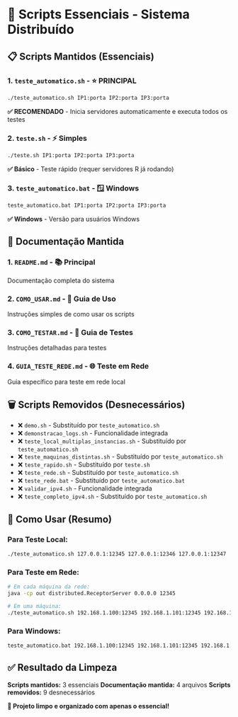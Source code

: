# 🚀 Scripts Essenciais - Sistema Distribuído

## 📋 Scripts Mantidos (Essenciais)

### **1. `teste_automatico.sh` - ⭐ PRINCIPAL**
```bash
./teste_automatico.sh IP1:porta IP2:porta IP3:porta
```
**✅ RECOMENDADO** - Inicia servidores automaticamente e executa todos os testes

### **2. `teste.sh` - ⚡ Simples**
```bash
./teste.sh IP1:porta IP2:porta IP3:porta
```
**✅ Básico** - Teste rápido (requer servidores R já rodando)

### **3. `teste_automatico.bat` - 🪟 Windows**
```cmd
teste_automatico.bat IP1:porta IP2:porta IP3:porta
```
**✅ Windows** - Versão para usuários Windows

## 📖 Documentação Mantida

### **1. `README.md` - 📚 Principal**
Documentação completa do sistema

### **2. `COMO_USAR.md` - 🎯 Guia de Uso**
Instruções simples de como usar os scripts

### **3. `COMO_TESTAR.md` - 🧪 Guia de Testes**
Instruções detalhadas para testes

### **4. `GUIA_TESTE_REDE.md` - 🌐 Teste em Rede**
Guia específico para teste em rede local

## 🗑️ Scripts Removidos (Desnecessários)

- ❌ `demo.sh` - Substituído por `teste_automatico.sh`
- ❌ `demonstracao_logs.sh` - Funcionalidade integrada
- ❌ `teste_local_multiplas_instancias.sh` - Substituído por `teste_automatico.sh`
- ❌ `teste_maquinas_distintas.sh` - Substituído por `teste_automatico.sh`
- ❌ `teste_rapido.sh` - Substituído por `teste.sh`
- ❌ `teste_rede.sh` - Substituído por `teste_automatico.sh`
- ❌ `teste_rede.bat` - Substituído por `teste_automatico.bat`
- ❌ `validar_ipv4.sh` - Funcionalidade integrada
- ❌ `teste_completo_ipv4.sh` - Substituído por `teste_automatico.sh`

## 🎯 Como Usar (Resumo)

### **Para Teste Local:**
```bash
./teste_automatico.sh 127.0.0.1:12345 127.0.0.1:12346 127.0.0.1:12347
```

### **Para Teste em Rede:**
```bash
# Em cada máquina da rede:
java -cp out distributed.ReceptorServer 0.0.0.0 12345

# Em uma máquina:
./teste_automatico.sh 192.168.1.100:12345 192.168.1.101:12345 192.168.1.102:12345
```

### **Para Windows:**
```cmd
teste_automatico.bat 192.168.1.100:12345 192.168.1.101:12345 192.168.1.102:12345
```

## ✅ Resultado da Limpeza

**Scripts mantidos:** 3 essenciais
**Documentação mantida:** 4 arquivos
**Scripts removidos:** 9 desnecessários

**🎉 Projeto limpo e organizado com apenas o essencial!**
